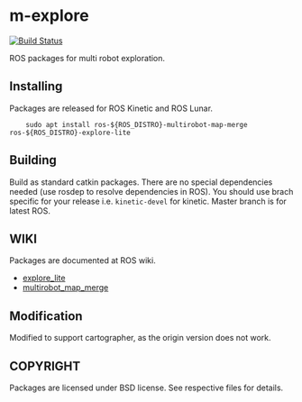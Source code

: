# m-explore

[![Build Status](http://build.ros.org/job/Kdev__m_explore__ubuntu_xenial_amd64/badge/icon)](http://build.ros.org/job/Kdev__m_explore__ubuntu_xenial_amd64)

ROS packages for multi robot exploration.

Installing
----------

Packages are released for ROS Kinetic and ROS Lunar.

```
	sudo apt install ros-${ROS_DISTRO}-multirobot-map-merge ros-${ROS_DISTRO}-explore-lite
```

Building
--------

Build as standard catkin packages. There are no special dependencies needed
(use rosdep to resolve dependencies in ROS). You should use brach specific for
your release i.e. `kinetic-devel` for kinetic. Master branch is for latest ROS.

WIKI
----

Packages are documented at ROS wiki.
* [explore_lite](http://wiki.ros.org/explore_lite)
* [multirobot_map_merge](http://wiki.ros.org/multirobot_map_merge)

Modification
----

Modified to support cartographer, as the origin version does not work.


COPYRIGHT
---------

Packages are licensed under BSD license. See respective files for details.

